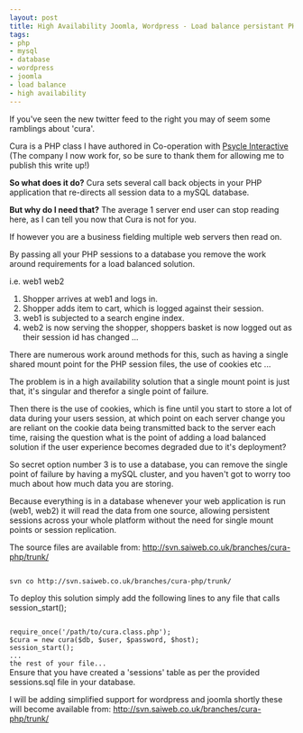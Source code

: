 ```yaml
--- 
layout: post
title: High Availability Joomla, Wordpress - Load balance persistant PHP database sessions
tags: 
- php
- mysql
- database
- wordpress
- joomla
- load balance
- high availability
---
```

If you've seen the new twitter feed to the right you may of seem some ramblings about 'cura'.

Cura is a PHP class I have authored in Co-operation with <a href="http://www.psycle.com/en/">Psycle Interactive</a> (The company I now work for, so be sure to thank them for allowing me to publish this write up!)

<strong>So what does it do?</strong>
Cura sets several call back objects in your PHP application that re-directs all session data to a mySQL database.

<strong>But why do I need that?</strong>
The average 1 server end user can stop reading here, as I can tell you now that Cura is not for you.

If however you are a business fielding multiple web servers then read on.

By passing all your PHP sessions to a database you remove the work around requirements for a load balanced solution.

i.e. web1 web2

1) Shopper arrives at web1 and logs in.
2) Shopper adds item to cart, which is logged against their session.
3) web1 is subjected to a search engine index.
4) web2 is now serving the shopper, shoppers basket is now logged out as their session id has changed ...

There are numerous work around methods for this, such as having a single shared mount point for the PHP session files, the use of cookies etc ...

The problem is in a high availability solution that a single mount point is just that, it's singular and therefor a single point of failure.

Then there is the use of cookies, which is fine until you start to store a lot of data during your users session, at which point on each server change you are reliant on the cookie data being transmitted back to the server each time, raising the question what is the point of adding a load balanced solution if the user experience becomes degraded due to it's deployment?

So secret option number 3 is to use a database, you can remove the single point of failure by having a mySQL cluster, and you haven't got to worry too much about how much data you are storing.

Because everything is in a database whenever your web application is run (web1, web2) it will read the data from one source, allowing persistent sessions across your whole platform without the need for single mount points or session replication.

The source files are available from: <a href="http://svn.saiweb.co.uk/branches/cura-php/trunk">http://svn.saiweb.co.uk/branches/cura-php/trunk/</a>

<code>
svn co http://svn.saiweb.co.uk/branches/cura-php/trunk/
</code>

To deploy this solution simply add the following lines to any file that calls session_start();

<code>
require_once('/path/to/cura.class.php');
$cura = new cura($db, $user, $password, $host);
session_start();
...
the rest of your file...
</code>
Ensure that you have created a 'sessions' table as per the provided sessions.sql file in your database.

I will be adding simplified support for wordpress and joomla shortly these will become available from: <a href="http://svn.saiweb.co.uk/branches/cura-php/trunk/">http://svn.saiweb.co.uk/branches/cura-php/trunk/</a>

